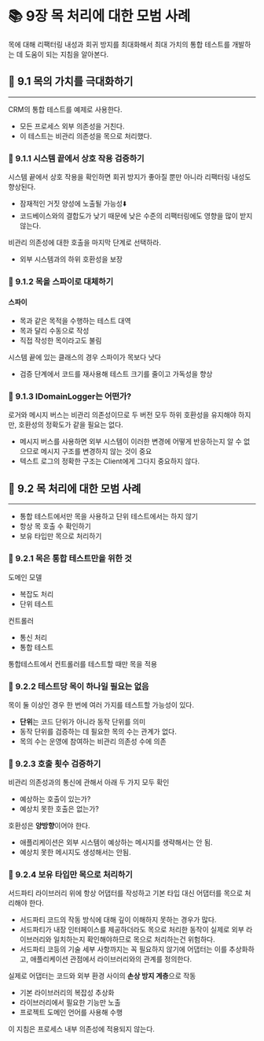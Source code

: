 # 📚 9장 목 처리에 대한 모범 사례

목에 대해 리팩터링 내성과 회귀 방지를 최대화해서 최대 가치의 통합 테스트를 개발하는 데 도움이 되는 지침을 알아본다.

## 📖 9.1 목의 가치를 극대화하기

___

CRM의 통합 테스트를 예제로 사용한다.

- 모든 프로세스 외부 의존성을 거친다.
- 이 테스트는 비관리 의존성을 목으로 처리했다.

### 🔖 9.1.1 시스템 끝에서 상호 작용 검증하기

시스템 끝에서 상호 작용을 확인하면 회귀 방지가 좋아질 뿐만 아니라 리팩터링 내성도 향상된다.

- 잠재적인 거짓 양성에 노출될 가능성⬇️
- 코드베이스와의 결합도가 낮기 때문에 낮은 수준의 리팩터링에도 영향을 많이 받지 않는다.

비관리 의존성에 대한 호출을 마지막 단계로 선택하라.

- 외부 시스템과의 하위 호환성을 보장

### 🔖 9.1.2 목을 스파이로 대체하기

#### 스파이

- 목과 같은 목적을 수행하는 테스트 대역
- 목과 달리 수동으로 작성
- 직접 작성한 목이라고도 불림

시스템 끝에 있는 클래스의 경우 스파이가 목보다 낫다

- 검증 단계에서 코드를 재사용해 테스트 크기를 줄이고 가독성을 향상

### 🔖 9.1.3 IDomainLogger는 어떤가?

로거와 메시지 버스는 비관리 의존성이므로 두 버전 모두 하위 호환성을 유지해야 하지만, 호환성의 정확도가 같을 필요는 없다.

- 메시지 버스를 사용하면 외부 시스템이 이러한 변경에 어떻게 반응하는지 알 수 없으므로 메시지 구조를 변경하지 않는 것이 중요
- 텍스트 로그의 정확한 구조는 Client에게 그다지 중요하지 않다.

## 📖 9.2 목 처리에 대한 모범 사례

___

- 통합 테스트에서만 목을 사용하고 단위 테스트에서는 하지 않기
- 항상 목 호출 수 확인하기
- 보유 타입만 목으로 처리하기

### 🔖 9.2.1 목은 통합 테스트만을 위한 것

도메인 모델

- 복잡도 처리
- 단위 테스트

컨트롤러

- 통신 처리
- 통합 테스트

통합테스트에서 컨트롤러를 테스트할 때만 목을 적용

### 🔖 9.2.2 테스트당 목이 하나일 필요는 없음

목이 둘 이상인 경우 한 번에 여러 가지를 테스트할 가능성이 있다.

- **단위**는 코드 단위가 아니라 동작 단위를 의미
- 동작 단위를 검증하는 데 필요한 목의 수는 관계가 없다.
- 목의 수는 운영에 참여하는 비관리 의존성 수에 의존

### 🔖 9.2.3 호출 횟수 검증하기

비관리 의존성과의 통신에 관해서 아래 두 가지 모두 확인

- 예상하는 호출이 있는가?
- 예상치 못한 호출은 없는가?

호환성은 **양방향**이어야 한다.

- 애플리케이션은 외부 시스템이 예상하는 메시지를 생략해서는 안 됨.
- 예상치 못한 메시지도 생성해서는 안됨.

### 🔖 9.2.4 보유 타입만 목으로 처리하기

서드파티 라이브러리 위에 항상 어댑터를 작성하고 기본 타입 대신 어댑터를 목으로 처리해야 한다.

- 서드파티 코드의 작동 방식에 대해 깊이 이해하지 못하는 경우가 많다.
- 서드파티가 내장 인터페이스를 제공하더라도 목으로 처리한 동작이 실제로 외부 라이브러리와 일치하는지 확인해야하므로 목으로 처리하는건 위험하다.
- 서드파티 코등의 기술 세부 사항까지는 꼭 필요하지 않기에 어댑터는 이를 추상화하고, 애플리케이션 관점에서 라이브러리와의 관계를 정의한다.

실제로 어댑터는 코드와 외부 환경 사이의 **손상 방지 계층**으로 작동

- 기본 라이브러리의 복잡성 추상화
- 라이브러리에서 필요한 기능만 노출
- 프로젝트 도메인 언어를 사용해 수행

이 지침은 프로세스 내부 의존성에 적용되지 않는다.
